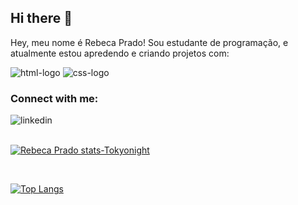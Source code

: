 ## Hi there 👋
Hey, meu nome é Rebeca Prado! Sou estudante de programação, e atualmente estou apredendo e criando projetos com:


<img src="https://img.shields.io/badge/HTML5-E34F26?style=for-the-badge&logo=html5&logoColor=white" alt="html-logo"/>
<img src="https://img.shields.io/badge/CSS3-1572B6?style=for-the-badge&logo=css3&logoColor=white" alt="css-logo"/>

<br />

### Connect with me:

<p>
  <a href="https://www.linkedin.com/in/rebeca-prado-santana/">
 <img align="left" alt="linkedin" width"50px" src="https://img.shields.io/badge/LinkedIn-0077B5?style=for-the-badge&logo=linkedin&logoColor=white"/>
</a>   
</p>
<br/>
<br>

[![Rebeca Prado stats-Tokyonight](https://github-readme-stats.vercel.app/api?username=rebecaprado01)](https://github.com/rebecaprado01/github-readme-stats)

<br>

[![Top Langs](https://github-readme-stats.vercel.app/api/top-langs/?username=rebecaprado01)](https://github.com/rebecaprado01/github-readme-stats)





